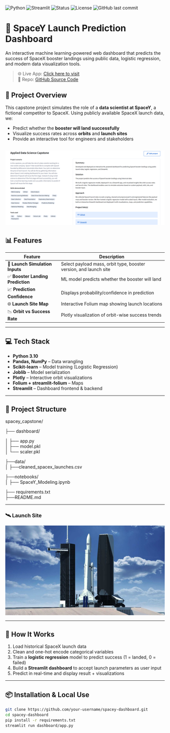 ![Python](https://img.shields.io/badge/Python-3.11-blue?logo=python&logoColor=white) 
![Streamlit](https://img.shields.io/badge/Built%20with-Streamlit-FF4B4B?logo=streamlit&logoColor=white) 
![Status](https://img.shields.io/badge/Status-Completed-brightgreen)
![License](https://img.shields.io/badge/License-MIT-lightgrey)
![GitHub last commit](https://img.shields.io/github/last-commit/Arvindhbabu/Data-Science-Capstone-Project)


# 🚀 SpaceY Launch Prediction Dashboard

An interactive machine learning-powered web dashboard that predicts the success of SpaceX booster landings using public data, logistic regression, and modern data visualization tools.

> 🌐 Live App: [Click here to visit](https://your-streamlit-link.streamlit.app)  
> 📁 Repo: [GitHub Source Code](https://github.com/your-username/spacey-dashboard)



## 🧠 Project Overview

This capstone project simulates the role of a **data scientist at SpaceY**, a fictional competitor to SpaceX. Using publicly available SpaceX launch data, we:

- Predict whether the **booster will land successfully**
- Visualize success rates across **orbits** and **launch sites**
- Provide an interactive tool for engineers and stakeholders

  
![Project](https://github.com/Arvindhbabu/Data-Science-Capstone-Project/blob/88aba9293e653fb7946867a89d2f0414b46c8562/dashboard/Description.png)
---

## 📊 Features

| Feature | Description |
|--------|-------------|
| 🚀 **Launch Simulation Inputs** | Select payload mass, orbit type, booster version, and launch site |
| ✅ **Booster Landing Prediction** | ML model predicts whether the booster will land |
| 📈 **Prediction Confidence** | Displays probability/confidence in prediction |
| 🌐 **Launch Site Map** | Interactive Folium map showing launch locations |
| 📉 **Orbit vs Success Rate** | Plotly visualization of orbit-wise success trends |

---

## 💻 Tech Stack

- **Python 3.10**
- **Pandas, NumPy** – Data wrangling
- **Scikit-learn** – Model training (Logistic Regression)
- **Joblib** – Model serialization
- **Plotly** – Interactive orbit visualizations
- **Folium + streamlit-folium** – Maps
- **Streamlit** – Dashboard frontend & backend

---

## 📁 Project Structure

spacey_capstone/

├── dashboard/  
 
│   ├── app.py                 
│   ├── model.pkl              
│   └── scaler.pkl

├──data/  
│   ├──cleaned_spacex_launches.csv  

├──notebooks/                
│   ├── SpaceY_Modeling.ipynb   

├── requirements.txt          
├──README.md             


---



### 🛰️ Launch Site
![Launch Sites](https://github.com/Arvindhbabu/Data-Science-Capstone-Project/blob/0cfae298937dc597a9f7c7b687c070f4761cd82a/dashboard/launch_site.jpg)

---

## 🚧 How It Works

1. Load historical SpaceX launch data
2. Clean and one-hot encode categorical variables
3. Train a **logistic regression** model to predict success (1 = landed, 0 = failed)
4. Build a **Streamlit dashboard** to accept launch parameters as user input
5. Predict in real-time and display result + visualizations

---

## 📦 Installation & Local Use

```bash
git clone https://github.com/your-username/spacey-dashboard.git
cd spacey-dashboard
pip install -r requirements.txt
streamlit run dashboard/app.py


